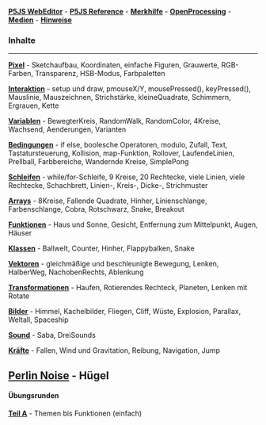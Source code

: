

__[P5JS WebEditor](https://editor.p5js.org/)__ -
__[P5JS Reference](https://p5js.org/reference/)__ -
__[Merkhilfe](./merkhilfe/MerkhilfeP5JS.pdf)__ -
__[OpenProcessing](https://www.openprocessing.org/)__ -
__[Medien](./medien.html)__ -
__[Hinweise](./hinweise.html)__

### Inhalte

___________________________________________________________________

__[Pixel](pixel.html)__ - 
 Sketchaufbau, Koordinaten, einfache Figuren, Grauwerte, RGB-Farben, Transparenz, HSB-Modus, Farbpaletten
 
__[Interaktion](interaktion.html)__ - 
  setup und draw, pmouseX/Y, mousePressed(), keyPressed(), Mauslinie, Mauszeichnen,
  Strichstärke, kleineQuadrate, Schimmern, Ergrauen, Kette
  
__[Variablen](variablen.html)__ - 
BewegterKreis, RandomWalk, RandomColor, 4Kreise, Wachsend, Aenderungen, Varianten

__[Bedingungen](bedingungen.html)__ -
if else, boolesche Operatoren, modulo, Zufall, Text, Tastatursteuerung, Kollision, map-Funktion,
Rollover, LaufendeLinien, Prellball, Farbbereiche, Wandernde Kreise, SimplePong

__[Schleifen](schleifen.html)__ -
while/for-Schleife, 9 Kreise, 20 Rechtecke, viele Linien, viele Rechtecke, Schachbrett, Linien-, Kreis-, Dicke-, Strichmuster

__[Arrays](arrays.html)__ -
8Kreise, Fallende Quadrate, Hinher, Linienschlange, Farbenschlange, Cobra, Rotschwarz, Snake, Breakout

__[Funktionen](functions.html)__ -
Haus und Sonne, Gesicht, Entfernung zum Mittelpunkt, Augen, Häuser

__[Klassen](klassen.html)__ -
Ballwelt, Counter, Hinher, Flappybalken, Snake

__[Vektoren](vektoren.html)__ - gleichmäßige und beschleunigte Bewegung, Lenken, HalberWeg,
NachobenRechts, Ablenkung

__[Transformationen](transformationen.html)__ -
Haufen, Rotierendes Rechteck, Planeten, Lenken mit Rotate

__[Bilder](bilder.html)__ -
Himmel, Kachelbilder, Fliegen, Cliff, Wüste, Explosion, Parallax, Weltall, Spaceship

__[Sound](sound.html)__ -
Saba, DreiSounds

__[Kräfte](kraefte.html)__ -
Fallen, Wind und Gravitation, Reibung, Navigation, Jump

__[Perlin Noise](noise.html)__ -
Hügel
--------------------------------------------------------

#### Übungsrunden

__[Teil A](part_a/part_a.html)__ - Themen bis Funktionen (einfach) 